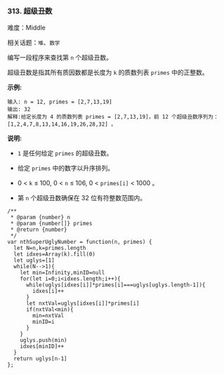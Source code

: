 ### 313. 超级丑数

难度：Middle

相关话题：`堆`、`数学`

编写一段程序来查找第  `n`  个超级丑数。



超级丑数是指其所有质因数都是长度为 `k` 的质数列表 `primes` 中的正整数。



**示例:** 



```
输入: n = 12, primes = [2,7,13,19]
输出: 32 
解释:给定长度为 4 的质数列表 primes = [2,7,13,19]，前 12 个超级丑数序列为：[1,2,4,7,8,13,14,16,19,26,28,32] 。
```


**说明:** 




* `1` 是任何给定 `primes` 的超级丑数。

* 给定 `primes` 中的数字以升序排列。

* 0 <  `k`  &le; 100, 0 <  `n`  &le; 106, 0 <  `primes[i]`  < 1000 。

* 第 `n` 个超级丑数确保在 32 位有符整数范围内。




```
/**
 * @param {number} n
 * @param {number[]} primes
 * @return {number}
 */
var nthSuperUglyNumber = function(n, primes) {
  let N=n,k=primes.length
  let idxes=Array(k).fill(0)
  let uglys=[1]
  while(N-->1){
    let min=Infinity,minID=null
    for(let i=0;i<idxes.length;i++){
      while(uglys[idxes[i]]*primes[i]===uglys[uglys.length-1]){
        idxes[i]++
      }
      let nxtVal=uglys[idxes[i]]*primes[i]
      if(nxtVal<min){
        min=nxtVal
        minID=i
      }
    }
    uglys.push(min)
    idxes[minID]++
  }
  return uglys[n-1]
};
```

